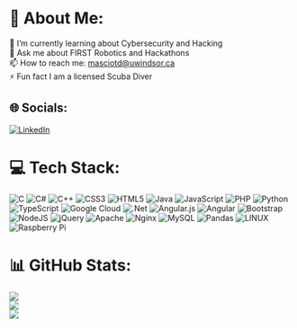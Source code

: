 # 💫 About Me:
🔭 I’m currently learning about Cybersecurity and Hacking <br>💬 Ask me about FIRST Robotics and Hackathons<br>📫 How to reach me: masciotd@uwindsor.ca<br>⚡ Fun fact I am a licensed Scuba Diver


## 🌐 Socials:
[![LinkedIn](https://img.shields.io/badge/LinkedIn-%230077B5.svg?logo=linkedin&logoColor=white)](https://linkedin.com/in/dante-masciotra-8aa719207) 

# 💻 Tech Stack:
![C](https://img.shields.io/badge/c-%2300599C.svg?style=for-the-badge&logo=c&logoColor=white) ![C#](https://img.shields.io/badge/c%23-%23239120.svg?style=for-the-badge&logo=c-sharp&logoColor=white) ![C++](https://img.shields.io/badge/c++-%2300599C.svg?style=for-the-badge&logo=c%2B%2B&logoColor=white) ![CSS3](https://img.shields.io/badge/css3-%231572B6.svg?style=for-the-badge&logo=css3&logoColor=white) ![HTML5](https://img.shields.io/badge/html5-%23E34F26.svg?style=for-the-badge&logo=html5&logoColor=white) ![Java](https://img.shields.io/badge/java-%23ED8B00.svg?style=for-the-badge&logo=java&logoColor=white) ![JavaScript](https://img.shields.io/badge/javascript-%23323330.svg?style=for-the-badge&logo=javascript&logoColor=%23F7DF1E) ![PHP](https://img.shields.io/badge/php-%23777BB4.svg?style=for-the-badge&logo=php&logoColor=white) ![Python](https://img.shields.io/badge/python-3670A0?style=for-the-badge&logo=python&logoColor=ffdd54) ![TypeScript](https://img.shields.io/badge/typescript-%23007ACC.svg?style=for-the-badge&logo=typescript&logoColor=white) ![Google Cloud](https://img.shields.io/badge/Google%20Cloud-%234285F4.svg?style=for-the-badge&logo=google-cloud&logoColor=white) ![.Net](https://img.shields.io/badge/.NET-5C2D91?style=for-the-badge&logo=.net&logoColor=white) ![Angular.js](https://img.shields.io/badge/angular.js-%23E23237.svg?style=for-the-badge&logo=angularjs&logoColor=white) ![Angular](https://img.shields.io/badge/angular-%23DD0031.svg?style=for-the-badge&logo=angular&logoColor=white) ![Bootstrap](https://img.shields.io/badge/bootstrap-%23563D7C.svg?style=for-the-badge&logo=bootstrap&logoColor=white) ![NodeJS](https://img.shields.io/badge/node.js-6DA55F?style=for-the-badge&logo=node.js&logoColor=white) ![jQuery](https://img.shields.io/badge/jquery-%230769AD.svg?style=for-the-badge&logo=jquery&logoColor=white) ![Apache](https://img.shields.io/badge/apache-%23D42029.svg?style=for-the-badge&logo=apache&logoColor=white) ![Nginx](https://img.shields.io/badge/nginx-%23009639.svg?style=for-the-badge&logo=nginx&logoColor=white) ![MySQL](https://img.shields.io/badge/mysql-%2300f.svg?style=for-the-badge&logo=mysql&logoColor=white) ![Pandas](https://img.shields.io/badge/pandas-%23150458.svg?style=for-the-badge&logo=pandas&logoColor=white) ![LINUX](https://img.shields.io/badge/Linux-FCC624?style=for-the-badge&logo=linux&logoColor=black) ![Raspberry Pi](https://img.shields.io/badge/-RaspberryPi-C51A4A?style=for-the-badge&logo=Raspberry-Pi)
# 📊 GitHub Stats:
![](https://github-readme-stats.vercel.app/api?username=Dante-Masciotra&theme=tokyonight&hide)<br/>
![](https://github-readme-streak-stats.herokuapp.com/?user=Dante-Masciotra&theme=tokyonight&hide_border=false)<br/>
![](https://github-readme-stats.vercel.app/api/top-langs/?username=Dante-Masciotra&theme=tokyonight&hide_border=false&include_all_commits=true&count_private=true&layout=compact)

<!-- Proudly created with GPRM ( https://gprm.itsvg.in ) -->

<!-- ### Hi there 👋
## I'm Dante Masciotra
- 🔭 I’m currently working on a Secret Santa Bot & a Mafia Game Bot
- 💬 Ask me about anything!
- 📫 How to reach me: [masciotd@uwindsor.ca](mailto:masciotd@uwindsor.ca)
- ⚡ Fun fact: I am a licensed scuba diver

# GitHub Stats:
![](https://github-readme-stats.vercel.app/api?username=Dante-Masciotra&theme=dark&hide_border=false&include_all_commits=true&count_private=true)<br/>
![](https://github-readme-streak-stats.herokuapp.com/?user=Dante-Masciotra&theme=dark&hide_border=false)<br/>
![](https://github-readme-stats.vercel.app/api/top-langs/?username=Dante-Masciotra&theme=dark&hide_border=false&include_all_commits=true&count_private=true&layout=compact)
<!--
**Dante-Masciotra/Dante-Masciotra** is a ✨ _special_ ✨ repository because its `README.md` (this file) appears on your GitHub profile.

Here are some ideas to get you started:


-->
